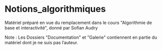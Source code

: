 # Notions_algorithmiques
Matériel préparé en vue du remplacement dans le cours "Algorithmie de base et interactivité", donné par Sofian Audry

Note : Les Dossiers "Documentation" et "Galerie" contiennent en partie du matériel dont je ne suis pas l’auteur.
